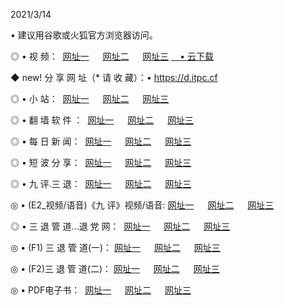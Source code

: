 <p>2021/3/14
<p>• 建议用谷歌或火狐官方浏览器访问。
<p>◎ • 视 频： 
<a href="http://pve.hdfmradio.com/" target="_blank">网址一</a> 　 
<a href="http://pto.hdfmradio.com/" target="_blank">网址二</a> 　 
<a href="http://pto.hdfmradio.com/b.html" target="_blank">网址三</a>
<a href="https://yadi.sk/d/d0sUeAOpal3njw" target="_blank">　• 云下载 </a></p>
<p>◆ new! 分 享 网 址（* 请 收 藏）：• <a href="http://pry.hdfmradio.com/a.html">https://d.itpc.cf</a></p>

<p>◎ • 小 站：  
<a href="http://pve.hdfmradio.com/f.html" target="_blank">网址一</a> 　 
<a href="http://pto.hdfmradio.com/h.html" target="_blank">网址二</a> 　 
<a href="http://pto.hdfmradio.com/k/" target="_blank">网址三</a></p>
<p>◎ • 翻 墙 软 件 ：  
<a href="http://pve.hdfmradio.com/ff/" target="_blank">网址一</a> 　 
<a href="http://pto.hdfmradio.com/s/read/a1_nd.html" target="_blank">网址二</a> 　 
<a href="http://pto.hdfmradio.com/ff/index.html" target="_blank">网址三</a></p>
<p>◎ • 每 日 新 闻：  
<a href="http://pve.hdfmradio.com/day/" target="_blank">网址一</a> 　 
<a href="http://pto.hdfmradio.com/day/" target="_blank">网址二</a> 　 
<a href="http://pto.hdfmradio.com/day/index.html" target="_blank">网址三</a></p>
<p>◎ • 短 波 分 享：  
<a href="http://pve.hdfmradio.com/h/" target="_blank">网址一</a> 　 
<a href="http://pto.hdfmradio.com/h/" target="_blank">网址二</a> 　 
<a href="http://pto.hdfmradio.com/h/index.html" target="_blank">网址三</a></p>
<p>◎ • 九 评.三 退：  
<a href="http://pve.hdfmradio.com/t/" target="_blank">网址一</a> 　 
<a href="http://pto.hdfmradio.com/v2/index.html" target="_blank">网址二</a> 　 
<a href="http://pto.hdfmradio.com/tt/index.html" target="_blank">网址三</a> 　</p>
<p>◎ • (E2_视频/语音)《九 评》视频/语音: 
<a href="http://pto.hdfmradio.com/7738.html" target="_blank">网址一</a> 　 
<a href="http://pto.hdfmradio.com/7614.html" target="_blank">网址二</a> 　 
<a href="http://pto.hdfmradio.com/7633.html" target="_blank">网址三</a></p>
<p>◎ • 三 退 管 道...退 党 网：  
<a href="http://pve.hdfmradio.com/go/td1.html" target="_blank">网址一</a> 　 
<a href="http://pto.hdfmradio.com/go/td2.html" target="_blank">网址二</a> 　 
<a href="http://pto.hdfmradio.com/go/td3.html" target="_blank">网址三</a></p>
<p>◎ • (F1) 三 退 管 道(一)： 
<a href="http://pve.hdfmradio.com/dd/" target="_blank">网址一</a> 　 
<a href="http://pto.hdfmradio.com/s/read/a1_tdx.html" target="_blank">网址二</a> 　 
<a href="http://pto.hdfmradio.com/dd/" target="_blank">网址三</a></p>
<p>◎ • (F2)三 退 管 道(二)： 
<a href="http://pto.hdfmradio.com/d/" target="_blank">网址一</a> 　 
<a href="http://pve.hdfmradio.com/d/index.html" target="_blank">网址二</a> 　 
<a href="http://pto.hdfmradio.com/d/" target="_blank">网址三</a></p>
<p>◎ • PDF电子书：  
<a href="http://pve.hdfmradio.com/p/" target="_blank">网址一</a> 　 
<a href="http://pto.hdfmradio.com/p/index.html" target="_blank">网址二</a> 　 
<a href="http://pto.hdfmradio.com/p/" target="_blank">网址三</a></p>

